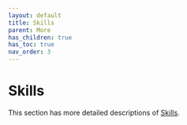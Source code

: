 ```yaml
---
layout: default
title: Skills
parent: More
has_children: true
has_toc: true
nav_order: 3
---
```


# Skills

This section has more detailed descriptions of [Skills](../../gameplay/skills.html).
